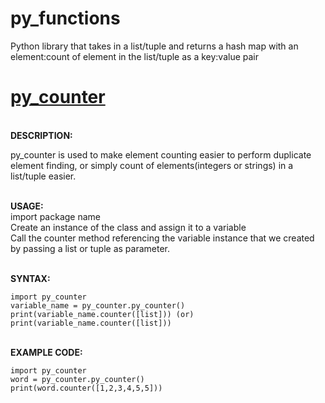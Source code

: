 # py_functions
Python library that takes in a list/tuple and returns a hash map with an element:count of element in the list/tuple as a key:value pair

<h1><a href="/">py_counter</a></h1>

<br><b>DESCRIPTION:</b><br>
<p>
py_counter is used to make element counting easier to perform duplicate element finding, or simply count of elements(integers or strings) in a list/tuple easier.
</p>


<br><b>USAGE:</b><br>
import package name <br>
Create an instance of the class and assign it to a variable<br>
Call the counter method referencing the variable instance that we created by passing a list or tuple as parameter. <br>

<br><b>SYNTAX:</b><br>
```
import py_counter
variable_name = py_counter.py_counter()
print(variable_name.counter([list])) (or)
print(variable_name.counter([list]))
```

<br><b>EXAMPLE CODE:</b><br>
  
```
import py_counter
word = py_counter.py_counter()
print(word.counter([1,2,3,4,5,5]))
```
